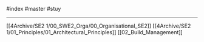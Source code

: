 #index #master #stuy 

---
[[4Archive/SE2 1/00_SWE2_Orga/00_Organisational_SE2]]
[[4Archive/SE2 1/01_Principles/01_Architectural_Principles]]
[[02_Build_Management]]